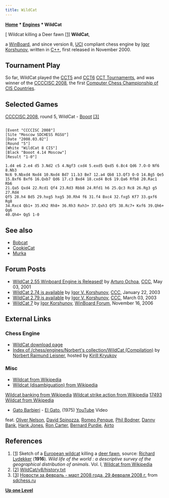 ```yaml
---
title: WildCat
---
```

**[Home](Home "Home") \* [Engines](Engines "Engines") \* WildCat**



[ Wildcat killing a Deer fawn <a id="cite-note-1" href="#cite-ref-1">[1]</a>
**WildCat**,  

a [WinBoard](WinBoard "WinBoard"), and since version 8, [UCI](UCI "UCI") compliant chess engine by [Igor Korshunov](Igor_Korshunov "Igor Korshunov"), written in [C++](Cpp "Cpp"), first released in November 2000. 



## Tournament Play


So far, WildCat played the [CCT5](CCT5 "CCT5") and [CCT6](CCT6 "CCT6") [CCT Tournaments](CCT_Tournaments "CCT Tournaments"), and was winner of the [CCCCISC 2008](CCCCISC_2008 "CCCCISC 2008"), the first [Computer Chess Championship of CIS Countries](Computer_Chess_Championship_of_CIS_Countries "Computer Chess Championship of CIS Countries"). 



## Selected Games


[CCCCISC 2008](CCCCISC_2008 "CCCCISC 2008"), round 5, WildCat - [Booot](Booot "Booot") <a id="cite-note-3" href="#cite-ref-3">[3]</a>




```

[Event "CCCCISC 2008"]
[Site "Moscow SDCHESS RGSU"]
[Date "2008.03.02"]
[Round "5"]
[White "WildCat 8 CIS"]
[Black "Booot 4.14 Moscow"]
[Result "1-0"]

1.d4 e6 2.e4 d5 3.Nd2 c5 4.Ngf3 cxd4 5.exd5 Qxd5 6.Bc4 Qd6 7.O-O Nf6 8.Nb3 
Nc6 9.Nbxd4 Nxd4 10.Nxd4 Bd7 11.b3 Be7 12.a4 Qb8 13.Qf3 O-O 14.Bg5 Qe5 
15.Bxf6 Bxf6 16.Qxb7 Qd6 17.c3 Bxd4 18.cxd4 Bc6 19.Qa6 Rfb8 20.Rac1 Rb6 
21.Qa5 Qxd4 22.Rcd1 Qf4 23.Rd3 Rbb8 24.Rfd1 h6 25.Qc3 Rc8 26.Rg3 g5 27.Rd4 
Qf5 28.h4 Bd5 29.hxg5 hxg5 30.Rh4 f6 31.f4 Bxc4 32.fxg5 Kf7 33.gxf6 Rg8 
34.Rxc4 Qb1+ 35.Kh2 Rh8+ 36.Rh3 Rxh3+ 37.Qxh3 Qf5 38.Rc7+ Kxf6 39.Qh6+ Qg6 
40.Qh4+ Qg5 1-0

```

## See also


* [Bobcat](Bobcat "Bobcat")
* [CookieCat](CookieCat "CookieCat")
* [Murka](Murka "Murka")


## Forum Posts


* [WildCat 2.55 Winboard Engine is Released!](https://www.stmintz.com/ccc/index.php?id=167664) by [Arturo Ochoa](Arturo_Ochoa "Arturo Ochoa"), [CCC](CCC "CCC"), May 03, 2001
* [WildCat 2.74 is available](https://www.stmintz.com/ccc/index.php?id=278919) by [Igor V. Korshunov](Igor_Korshunov "Igor Korshunov"), [CCC](CCC "CCC"), January 22, 2003
* [WildCat 2.79 is available](https://www.stmintz.com/ccc/index.php?id=288832) by [Igor V. Korshunov](Igor_Korshunov "Igor Korshunov"), [CCC](CCC "CCC"), March 03, 2003
* [WildCat 7](http://www.open-aurec.com/wbforum/viewtopic.php?f=2&t=5876) by [Igor Korshunov](Igor_Korshunov "Igor Korshunov"), [WinBoard Forum](Computer_Chess_Forums "Computer Chess Forums"), November 16, 2006


## External Links


### Chess Engine


* [WildCat download page](http://www.igorkorshunov.narod.ru/WildCat/)
* [Index of /chess/engines/Norbert's collection/WildCat (Compilation)](http://kirr.homeunix.org/chess/engines/Norbert%27s%20collection/WildCat%20%28Compilation%29/) by [Norbert Raimund Leisner](Norbert_Raimund_Leisner "Norbert Raimund Leisner"), hosted by [Kirill Kryukov](Kirill_Kryukov "Kirill Kryukov")


### Misc


* [Wildcat from Wikipedia](https://en.wikipedia.org/wiki/Wildcat)
* [Wildcat (disambiguation) from Wikipedia](https://en.wikipedia.org/wiki/Wildcat_%28disambiguation%29)


 [Wildcat banking from Wikipedia](https://en.wikipedia.org/wiki/Wildcat_banking)
 [Wildcat strike action from Wikipedia](https://en.wikipedia.org/wiki/Wildcat_strike_action)
 [17493 Wildcat from Wikipedia](https://en.wikipedia.org/wiki/17493_Wildcat)
* [Gato Barbieri](Category:Gato_Barbieri "Category:Gato Barbieri") - [El Gato](https://www.discogs.com/Gato-Barbieri-El-Gato/release/4411522), (1975) [YouTube](https://en.wikipedia.org/wiki/YouTube) Video


 feat. [Oliver Nelson](https://en.wikipedia.org/wiki/Oliver_Nelson), [David Spinozza](https://en.wikipedia.org/wiki/David_Spinozza), [Romeo Penque](https://www.discogs.com/de/artist/255113-Romeo-Penque), [Phil Bodner](https://en.wikipedia.org/wiki/Phil_Bodner), [Danny Bank](https://en.wikipedia.org/wiki/Danny_Bank), [Hank Jones](https://en.wikipedia.org/wiki/Hank_Jones), [Ron Carter](Category:Ron_Carter "Category:Ron Carter"), [Bernard Purdie](https://en.wikipedia.org/wiki/Bernard_Purdie), [Airto](Category:Airto_Moreira "Category:Airto Moreira")
 
## References


1. <a id="cite-ref-1" href="#cite-note-1">[1]</a> Sketch of a [European wildcat](https://en.wikipedia.org/wiki/European_wildcat) killing a [deer fawn](https://en.wikipedia.org/wiki/Deer), source: [Richard Lydekker](https://en.wikipedia.org/wiki/Richard_Lydekker) (**1916**). *Wild life of the world : a descriptive survey of the geographical distribution of animals*. Vol. I, [Wildcat from Wikipedia](https://en.wikipedia.org/wiki/Wildcat)
2. <a id="cite-ref-2" href="#cite-note-2">[2]</a> [WildCat/v8/history.txt](http://kirr.homeunix.org/chess/engines/Norbert%27s%20collection/WildCat%20%28Compilation%29/v8/history.txt)
3. <a id="cite-ref-3" href="#cite-note-3">[3]</a> [Новости за февраль - март 2008 года, 29 февраля 2008 г.](http://www.sdchess.ru/febr_march_08.htm) from [sdchess.ru](http://www.sdchess.ru/)

**[Up one Level](Engines "Engines")**







 
